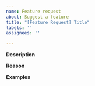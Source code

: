 ```yaml
---
name: Feature request
about: Suggest a feature
title: "[Feature Request] Title"
labels: ''
assignees: ''

---
```


**Description**
<!-- A concise description of the feature you want. -->
<!-- Include step by step examples of how the feature should work under various circumstances. -->

**Reason**
<!-- Give a reason why you want this feature. -->
<!-- How does this feature help your enjoyment of the emulator? -->
<!-- What does it provide that isn't being provided currently? -->
<!-- How will it make things easier for you? -->

**Examples**
<!-- Provide examples of the feature as implemented by other software. -->
<!-- Include screenshots or video if you like to help demonstrate how you'd like this feature to work. -->
